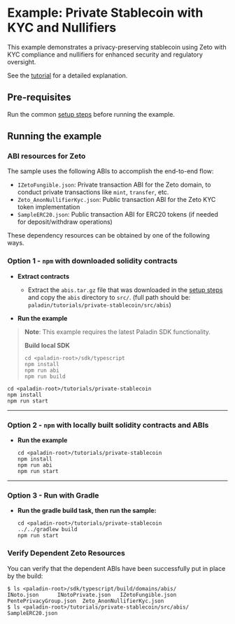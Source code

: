 # Example: Private Stablecoin with KYC and Nullifiers

This example demonstrates a privacy-preserving stablecoin using Zeto with KYC compliance and nullifiers for enhanced security and regulatory oversight.

See the [tutorial](https://lf-decentralized-trust-labs.github.io/paladin/head/tutorials/private-stablecoin/) for a detailed explanation.

## Pre-requisites

Run the common [setup steps](../README.md) before running the example.

## Running the example

### ABI resources for Zeto

The sample uses the following ABIs to accomplish the end-to-end flow:

- `IZetoFungible.json`: Private transaction ABI for the Zeto domain, to conduct private transactions like `mint`, `transfer`, etc.
- `Zeto_AnonNullifierKyc.json`: Public transaction ABI for the Zeto KYC token implementation
- `SampleERC20.json`: Public transaction ABI for ERC20 tokens (if needed for deposit/withdraw operations)

These dependency resources can be obtained by one of the following ways.

### Option 1 - `npm` with downloaded solidity contracts

- **Extract contracts**

  - Extract the `abis.tar.gz` file that was downloaded in the [setup steps](../README.md) and copy the `abis` directory to `src/`. (full path should be: `paladin/tutorials/private-stablecoin/src/abis`)

- **Run the example**

> **Note**: This example requires the latest Paladin SDK functionality.
>
> **Build local SDK**
> ```shell
> cd <paladin-root>/sdk/typescript
> npm install
> npm run abi
> npm run build
> 

  ```shell
  cd <paladin-root>/tutorials/private-stablecoin
  npm install
  npm run start
  ```

---

### Option 2 - `npm` with locally built solidity contracts and ABIs

- **Run the example**

  ```shell
  cd <paladin-root>/tutorials/private-stablecoin
  npm install
  npm run abi
  npm run start
  ```

---

### Option 3 - Run with Gradle

- **Run the gradle build task, then run the sample:**

  ```shell
  cd <paladin-root>/tutorials/private-stablecoin
  ../../gradlew build
  npm run start
  ```

### Verify Dependent Zeto Resources

You can verify that the dependent ABIs have been successfully put in place by the build:

```shell
$ ls <paladin-root>/sdk/typescript/build/domains/abis/
INoto.json		INotoPrivate.json	IZetoFungible.json	PentePrivacyGroup.json	Zeto_AnonNullifierKyc.json
$ ls <paladin-root>/tutorials/private-stablecoin/src/abis/
SampleERC20.json
```